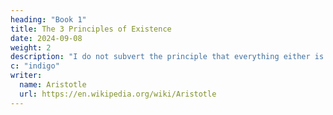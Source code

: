 ```yaml
---
heading: "Book 1"
title: The 3 Principles of Existence
date: 2024-09-08
weight: 2
description: "I do not subvert the principle that everything either is or is not."
c: "indigo"
writer:
  name: Aristotle 
  url: https://en.wikipedia.org/wiki/Aristotle
---
```

